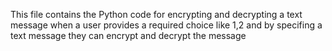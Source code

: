 This file contains the Python code for encrypting and decrypting a text message when a user provides a required choice like 1,2 and by specifing a text message they can encrypt and decrypt the message
